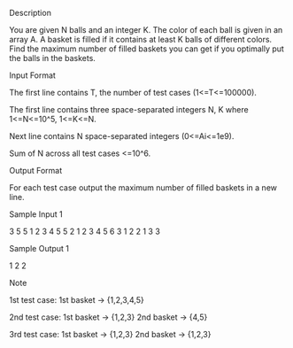 Description

You are given N balls and an integer K. The color of each ball is given in an array A. A basket is filled if it contains at least K balls of different colors. Find the maximum number of filled baskets you can get if you optimally put the balls in the baskets.


Input Format

The first line contains T, the number of test cases (1<=T<=100000).

The first line contains three space-separated integers N, K where 1<=N<=10^5, 1<=K<=N.

Next line contains N space-separated integers (0<=Ai<=1e9).

Sum of N across all test cases <=10^6.


Output Format

For each test case output the maximum number of filled baskets in a new line. 


Sample Input 1

3
5 5
1 2 3 4 5
5 2
1 2 3 4 5
6 3
1 2 2 1 3 3

Sample Output 1

1
2
2

Note

1st test case:
1st basket -> {1,2,3,4,5}

2nd test case:
1st basket -> {1,2,3}
2nd basket -> {4,5}

3rd test case:
1st basket -> {1,2,3}
2nd basket -> {1,2,3} 